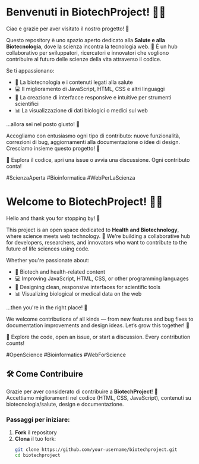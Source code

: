 # Benvenuti in BiotechProject! 🧬✨

Ciao e grazie per aver visitato il nostro progetto! 👋

Questo repository è uno spazio aperto dedicato alla **Salute e alla Biotecnologia**, dove la scienza incontra la tecnologia web. 🌱 È un hub collaborativo per sviluppatori, ricercatori e innovatori che vogliono contribuire al futuro delle scienze della vita attraverso il codice.

Se ti appassionano:
- 💉 La biotecnologia e i contenuti legati alla salute
- 💻 Il miglioramento di JavaScript, HTML, CSS e altri linguaggi
- 🎨 La creazione di interfacce responsive e intuitive per strumenti scientifici
- 📊 La visualizzazione di dati biologici o medici sul web

…allora sei nel posto giusto! 🚀

Accogliamo con entusiasmo ogni tipo di contributo: nuove funzionalità, correzioni di bug, aggiornamenti alla documentazione o idee di design. Cresciamo insieme questo progetto! 🌿

🔗 Esplora il codice, apri una issue o avvia una discussione. Ogni contributo conta!

#ScienzaAperta #Bioinformatica #WebPerLaScienza


# Welcome to BiotechProject! 🧬✨

Hello and thank you for stopping by! 👋

This project is an open space dedicated to **Health and Biotechnology**, where science meets web technology. 🌱 We're building a collaborative hub for developers, researchers, and innovators who want to contribute to the future of life sciences using code.

Whether you're passionate about:
- 💉 Biotech and health-related content
- 💻 Improving JavaScript, HTML, CSS, or other programming languages
- 🎨 Designing clean, responsive interfaces for scientific tools
- 📊 Visualizing biological or medical data on the web

…then you're in the right place! 🚀

We welcome contributions of all kinds — from new features and bug fixes to documentation improvements and design ideas. Let’s grow this together! 🌿

🔗 Explore the code, open an issue, or start a discussion. Every contribution counts!

#OpenScience #Bioinformatics #WebForScience


## 🛠️ Come Contribuire

Grazie per aver considerato di contribuire a **BiotechProject**! 🎉  
Accettiamo miglioramenti nel codice (HTML, CSS, JavaScript), contenuti su biotecnologia/salute, design e documentazione.

### Passaggi per iniziare:

1. **Fork** il repository
2. **Clona** il tuo fork:
   ```bash
   git clone https://github.com/your-username/biotechproject.git
   cd biotechproject
